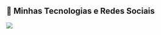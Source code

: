 ## 🚀 Minhas Tecnologias e Redes Sociais

<img src="https://skillicons.dev/icons?i=blender,python,github,instagram,linkedin,vscode,html,js" />
